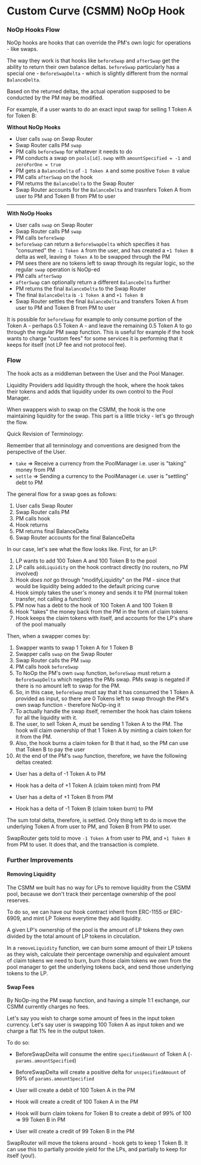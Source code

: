 # Custom Curve (CSMM) NoOp Hook

### NoOp Hooks Flow

NoOp hooks are hooks that can override the PM's own logic for operations - like swaps.

The way they work is that hooks like `beforeSwap` and `afterSwap` get the ability to return their own balance deltas. `beforeSwap` particularly has a special one - `BeforeSwapDelta` - which is slightly different from the normal `BalanceDelta`.

Based on the returned deltas, the actual operation supposed to be conducted by the PM may be modified.

For example, if a user wants to do an exact input swap for selling 1 Token A for Token B:

**Without NoOp Hooks**

- User calls `swap` on Swap Router
- Swap Router calls PM `swap`
- PM calls `beforeSwap` for whatever it needs to do
- PM conducts a swap on `pools[id].swap` with `amountSpecified = -1` and `zeroForOne = true`
- PM gets a `BalanceDelta` of `-1 Token A` and some positive `Token B` value
- PM calls `afterSwap` on the hook
- PM returns the `BalanceDelta` to the Swap Router
- Swap Router accounts for the `BalanceDelta` and trasnfers Token A from user to PM and Token B from PM to user

---

**With NoOp Hooks**

- User calls `swap` on Swap Router
- Swap Router calls PM `swap`
- PM calls `beforeSwap`
- `beforeSwap` can return a `BeforeSwapDelta` which specifies it has "consumed" the `-1 Token A` from the user, and has created a `+1 Token B` delta as well, leaving `0 Token A` to be swapped through the PM
- PM sees there are no tokens left to swap through its regular logic, so the regular `swap` operation is NoOp-ed
- PM calls `afterSwap`
- `afterSwap` can optionally return a different `BalanceDelta` further
- PM returns the final `BalanceDelta` to the Swap Router
- The final `BalanceDelta` is `-1 Token A` and `+1 Token B`
- Swap Router settles the final `BalanceDelta` and transfers Token A from user to PM and Token B from PM to user

It is possible for `beforeSwap` for example to only consume portion of the Token A - perhaps 0.5 Token A - and leave the remaining 0.5 Token A to go through the regular PM swap function. This is useful for example if the hook wants to charge "custom fees" for some services it is performing that it keeps for itself (not LP fee and not protocol fee).

### Flow

The hook acts as a middleman between the User and the Pool Manager.

Liquidity Providers add liquidity through the hook, where the hook takes their tokens and adds that liquidity under its own control to the Pool Manager.

When swappers wish to swap on the CSMM, the hook is the one maintaining liquidity for the swap. This part is a little tricky - let's go through the flow.

Quick Revision of Terminology:

Remember that all terminology and conventions are designed from the perspective of the User.

- `take` => Receive a currency from the PoolManager i.e. user is "taking" money from PM
- `settle` => Sending a currency to the PoolManager i.e. user is "settling" debt to PM

The general flow for a swap goes as follows:

1. User calls Swap Router
2. Swap Router calls PM
3. PM calls hook
4. Hook returns
5. PM returns final BalanceDelta
6. Swap Router accounts for the final BalanceDelta

In our case, let's see what the flow looks like. First, for an LP:

1. LP wants to add 100 Token A and 100 Token B to the pool
2. LP calls `addLiquidity` on the hook contract directly (no routers, no PM involved)
3. Hook _does not_ go through "modifyLiquidity" on the PM - since that would be liquidity being added to the default pricing curve
4. Hook simply takes the user's money and sends it to PM (normal token transfer, not calling a function)
5. PM now has a debt to the hook of 100 Token A and 100 Token B
6. Hook "takes" the money back from the PM in the form of claim tokens
7. Hook keeps the claim tokens with itself, and accounts for the LP's share of the pool manually

Then, when a swapper comes by:

1. Swapper wants to swap 1 Token A for 1 Token B
2. Swapper calls `swap` on the Swap Router
3. Swap Router calls the PM `swap`
4. PM calls hook `beforeSwap`
5. To NoOp the PM's own `swap` function, `beforeSwap` must return a `BeforeSwapDelta` which negates the PMs swap. PMs swap is negated if there is no amount left to swap for the PM.
6. So, in this case, `beforeSwap` must say that it has consumed the 1 Token A provided as input, so there are 0 Tokens left to swap through the PM's own swap function - therefore NoOp-ing it
7. To actually handle the swap itself, remember the hook has claim tokens for all the liquidity with it.
8. The user, to sell Token A, must be sending 1 Token A to the PM. The hook will claim ownership of that 1 Token A by minting a claim token for it from the PM.
9. Also, the hook burns a claim token for B that it had, so the PM can use that Token B to pay the user
10. At the end of the PM's `swap` function, therefore, we have the following deltas created:

- User has a delta of -1 Token A to PM
- Hook has a delta of +1 Token A (claim token mint) from PM

- User has a delta of +1 Token B from PM
- Hook has a delta of -1 Token B (claim token burn) to PM

The sum total delta, therefore, is settled. Only thing left to do is move the underlying Token A from user to PM, and Token B from PM to user.

SwapRouter gets told to move `-1 Token A` from user to PM, and `+1 Token B` from PM to user. It does that, and the transaction is complete.

### Further Improvements

#### Removing Liquidity

The CSMM we built has no way for LPs to remove liquidity from the CSMM pool, because we don't track their percentage ownership of the pool reserves.

To do so, we can have our hook contract inherit from ERC-1155 or ERC-6909, and mint LP Tokens everytime they add liquidity.

A given LP's ownership of the pool is the amount of LP tokens they own divided by the total amount of LP tokens in circulation.

In a `removeLiquidity` function, we can burn some amount of their LP tokens as they wish, calculate their percentage ownership and equivalent amount of claim tokens we need to burn, burn those claim tokens we own from the pool manager to get the underlying tokens back, and send those underlying tokens to the LP.

#### Swap Fees

By NoOp-ing the PM swap function, and having a simple 1:1 exchange, our CSMM currently charges no fees.

Let's say you wish to charge some amount of fees in the input token currency. Let's say user is swapping 100 Token A as input token and we charge a flat 1% fee in the output token.

To do so:

- BeforeSwapDelta will consume the entire `specifiedAmount` of Token A (`-params.amountSpecified`)
- BeforeSwapDelta will create a positive delta for `unspecifiedAmount` of 99% of `params.amountSpecified`

- User will create a debit of 100 Token A in the PM
- Hook will create a credit of 100 Token A in the PM
- Hook will burn claim tokens for Token B to create a debit of 99% of 100 => 99 Token B in PM
- User will create a credit of 99 Token B in the PM

SwapRouter will move the tokens around - hook gets to keep 1 Token B. It can use this to partially provide yield for the LPs, and partially to keep for itself (you!).
